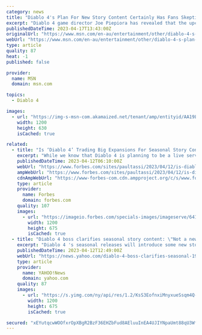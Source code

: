 ```yaml
---
category: news
title: "Diablo 4's Plan For New Story Content Certainly Has Fans Skeptical"
excerpt: "Diablo 4 game director Joe Piepiora has revealed that the upcoming RPG will receive \"meaty\" story content every three months. Accompanied by the seasonal pass, those quarterly updates will be tied to ..."
publishedDateTime: 2023-04-17T13:43:00Z
originalUrl: "https://www.msn.com/en-au/entertainment/other/diablo-4-s-plan-for-new-story-content-certainly-has-fans-skeptical/ar-AA19LDXF"
webUrl: "https://www.msn.com/en-au/entertainment/other/diablo-4-s-plan-for-new-story-content-certainly-has-fans-skeptical/ar-AA19LDXF"
type: article
quality: 87
heat: -1
published: false

provider:
  name: MSN
  domain: msn.com

topics:
  - Diablo 4

images:
  - url: "https://img-s-msn-com.akamaized.net/tenant/amp/entityid/AA19LV8c.img?h=630&w=1200&m=6&q=60&o=t&l=f&f=jpg&x=971&y=198"
    width: 1200
    height: 630
    isCached: true

related:
  - title: "Is ‘Diablo 4’ Trading Big Expansions For Seasonal Story Content? (No)"
    excerpt: "While we know that Diablo 4 is planning to be a live service and having seasons like Diablo 3 has for the past decade or so, things seem to be altering one of the core historical parts of the game, if recent interviews are indications of anything."
    publishedDateTime: 2023-04-12T06:10:00Z
    webUrl: "https://www.forbes.com/sites/paultassi/2023/04/12/is-diablo-4-trading-big-expansions-for-seasonal-story-content/"
    ampWebUrl: "https://www.forbes.com/sites/paultassi/2023/04/12/is-diablo-4-trading-big-expansions-for-seasonal-story-content/amp/"
    cdnAmpWebUrl: "https://www-forbes-com.cdn.ampproject.org/c/s/www.forbes.com/sites/paultassi/2023/04/12/is-diablo-4-trading-big-expansions-for-seasonal-story-content/amp/"
    type: article
    provider:
      name: Forbes
      domain: forbes.com
    quality: 107
    images:
      - url: "https://imageio.forbes.com/specials-images/imageserve/6414fd32008bcd0c557ffb6c/0x0.jpg?format=jpg&width=1200"
        width: 1200
        height: 675
        isCached: true
  - title: "Diablo 4 boss clarifies seasonal story content: \"Not a new campaign\""
    excerpt: "Diablo 4 's seasonal releases will introduce some new story content, but franchise boss Rod Fergusson says it won't be on the level of a campaign."
    publishedDateTime: 2023-04-12T12:49:00Z
    webUrl: "https://news.yahoo.com/diablo-4-boss-clarifies-seasonal-194936642.html"
    type: article
    provider:
      name: YAHOO!News
      domain: yahoo.com
    quality: 87
    images:
      - url: "https://s.yimg.com/ny/api/res/1.2/KsS3EofnxiMnyxueSsqm4Q--/YXBwaWQ9aGlnaGxhbmRlcjt3PTEyMDA7aD02NzU-/https://media.zenfs.com/en/gamesradar_237/d23b6956a6654889a531db8ed508f63c"
        width: 1200
        height: 675
        isCached: true

secured: "xEYutqcwWOOfxrOpXBgR2BzF36EHZbFud8AEluuInEA4UJIYNpaUmt88qU3Wfm91ltMMnaaP+yF05O6CcCPp0A0uQ0xjz2cF7PK/tF6qYDoOLW99j5d7Y30l1uyrjWtOVtIPTdc4f/ZxGoD5qx/ybBX8vVvfjbx1H0D/u4rYEfaaZFbwEVxfQYO+krw9Z3SLcQdsZ0W15sceJoPTl0/0pcp/ol4tAr5vq6s+U4Rt92JQN/Y5a8kFKic+Lr21bU2DVUCea7UfUv8mQxYGk1VAmjf5xPSERzXT6hJiqS4Cw2QmcGk5mY0hXpsOAsFuSSZpBk2xAkXUm+egT7VLUjafLIim8wFvVJMLH1uqx9GTCKk=;y6Q8CxAhgGs4p4dX29Kpow=="
---
```


